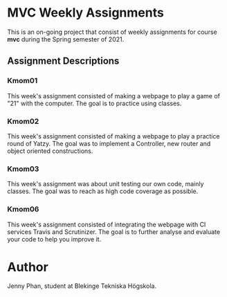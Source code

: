 # MVC Weekly Assignments
This is an on-going project that consist of weekly assignments for course **mvc** during the Spring semester of 2021.

## Assignment Descriptions

### Kmom01
This week's assignment consisted of making a webpage to play a game of "21" with the computer.
The goal is to practice using classes.

### Kmom02
This week's assignment consisted of making a webpage to play a practice round of Yatzy.
The goal was to implement a Controller, new router and object oriented constructions.

### Kmom03
This week's assignment was about unit testing our own code, mainly classes. 
The goal was to reach as high code coverage as possible.

### Kmom06
This week's assignment consisted of integrating the webpage with CI services Travis and Scrutinizer.
The goal is to further analyse and evaluate your code to help you improve it.

# Author
Jenny Phan, student at Blekinge Tekniska Högskola.